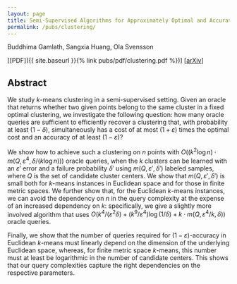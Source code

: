 ```yaml
---
layout: page
title: Semi-Supervised Algorithms for Approximately Optimal and Accurate Clustering
permalink: /pubs/clustering/
---
```


Buddhima Gamlath, Sangxia Huang, Ola Svensson

\[[PDF]({{ site.baseurl }}{% link pubs/pdf/clustering.pdf %})\]
 \[[arXiv](https://arxiv.org/pdf/1803.00926)\]

## Abstract

We study $k$-means clustering in a semi-supervised setting. Given an oracle that returns 
whether two given points belong to the same cluster in a fixed optimal clustering, we investigate 
the following question: how many oracle queries are sufficient to efficiently recover a clustering 
that, with probability at least $(1−\delta)$, simultaneously has a cost of at most $(1+\varepsilon)$ times 
the optimal cost and an accuracy of at least $(1−\varepsilon)$?

We show how to achieve such a clustering on $n$ points with $O((k^2 \log n) \cdot m(Q,\varepsilon^4,\delta/(k\log n)))$ oracle queries, 
when the $k$ clusters can be learned with an $\varepsilon'$ error and a failure probability $\delta'$ using $m(Q,\varepsilon′,\delta′)$ 
labeled samples, where $Q$ is the set of candidate cluster centers. We show that $m(Q,\varepsilon′,\delta′)$ is small both for 
$k$-means instances in Euclidean space and for those in finite metric spaces. We further show that, for the Euclidean $k$-means 
instances, we can avoid the dependency on $n$ in the query complexity at the expense of an increased dependency on $k$: specifically, 
we give a slightly more involved algorithm that uses $O(k^4/(\varepsilon^2 \delta)+(k^9/\varepsilon^4)\log(1/\delta)+k\cdot m(Q,\varepsilon^4/k,\delta))$ 
oracle queries.

Finally, we show that the number of queries required for $(1−\varepsilon)$-accuracy in Euclidean $k$-means 
must linearly depend on the dimension of the underlying Euclidean space, whereas, for finite metric space $k$-means, 
this number must at least be logarithmic in the number of candidate centers. This shows that our query complexities 
capture the right dependencies on the respective parameters. 

